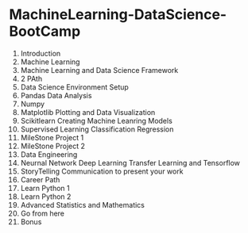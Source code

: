 # MachineLearning-DataScience-BootCamp
1. Introduction
2. Machine Learning
3. Machine Learning and Data Science Framework
4. 2 PAth
5. Data Science Environment Setup
6. Pandas Data Analysis
7. Numpy
8. Matplotlib Plotting and Data Visualization
9. Scikitlearn Creating Machine Leanring Models
10. Supervised Learning Classification Regression
11. MileStone Project 1
12. MileStone Project 2
13. Data Engineering
14. Neurnal Network Deep Learning Transfer Learning and Tensorflow
15. StoryTelling Communication to present your work
16. Career Path
17. Learn Python 1
18. Learn Python 2
19. Advanced Statistics and Mathematics
20. Go from here
21. Bonus
